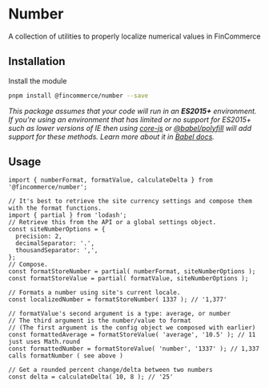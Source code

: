 # Number

A collection of utilities to properly localize numerical values in FinCommerce

## Installation

Install the module

```bash
pnpm install @fincommerce/number --save
```

_This package assumes that your code will run in an **ES2015+** environment. If you're using an environment that has limited or no support for ES2015+ such as lower versions of IE then using [core-js](https://github.com/zloirock/core-js) or [@babel/polyfill](https://babeljs.io/docs/en/next/babel-polyfill) will add support for these methods. Learn more about it in [Babel docs](https://babeljs.io/docs/en/next/caveats)._

## Usage

```JS
import { numberFormat, formatValue, calculateDelta } from '@fincommerce/number';

// It's best to retrieve the site currency settings and compose them with the format functions.
import { partial } from 'lodash';
// Retrieve this from the API or a global settings object.
const siteNumberOptions = {
  precision: 2,
  decimalSeparator: '.',
  thousandSeparator: ',',
};
// Compose.
const formatStoreNumber = partial( numberFormat, siteNumberOptions );
const formatStoreValue = partial( formatValue, siteNumberOptions );

// Formats a number using site's current locale.
const localizedNumber = formatStoreNumber( 1337 ); // '1,377'

// formatValue's second argument is a type: average, or number
// The third argument is the number/value to format
// (The first argument is the config object we composed with earlier)
const formattedAverage = formatStoreValue( 'average', '10.5' ); // 11 just uses Math.round
const formattedNumber = formatStoreValue( 'number', '1337' ); // 1,337 calls formatNumber ( see above )

// Get a rounded percent change/delta between two numbers
const delta = calculateDelta( 10, 8 ); // '25'
```
